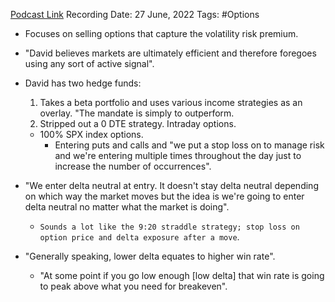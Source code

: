 
[Podcast Link](https://podcasts.apple.com/in/podcast/flirting-with-models/id1402620531?i=1000567789971)
Recording Date: 27 June, 2022
Tags: #Options

- Focuses on selling options that capture the volatility risk premium.
- "David believes markets are ultimately efficient and therefore foregoes using any sort of active signal".

- David has two hedge funds:
	1. Takes a beta portfolio and uses various income strategies as an overlay. "The mandate is simply to outperform.
	2. Stripped out a 0 DTE strategy. Intraday options.
	- 100% SPX index options.
		- Entering puts and calls and "we put a stop loss on to manage risk and we're entering multiple times throughout the day just to increase the number of occurrences".

- "We enter delta neutral at entry. It doesn't stay delta neutral depending on which way the market moves but the idea is we're going to enter delta neutral no matter what the market is doing".
	- `Sounds a lot like the 9:20 straddle strategy; stop loss on option price and delta exposure after a move`.

- "Generally speaking, lower delta equates to higher win rate".
	- "At some point if you go low enough [low delta] that win rate is going to peak above what you need for breakeven".
